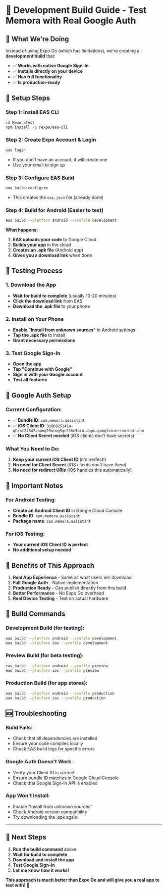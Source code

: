 # 🚀 Development Build Guide - Test Memora with Real Google Auth

## 🎯 **What We're Doing**

Instead of using Expo Go (which has limitations), we're creating a **development build** that:
- ✅ **Works with native Google Sign-In**
- ✅ **Installs directly on your device**
- ✅ **Has full functionality**
- ✅ **Is production-ready**

## 🔧 **Setup Steps**

### **Step 1: Install EAS CLI**
```bash
cd MemoraTest
npm install -g @expo/eas-cli
```

### **Step 2: Create Expo Account & Login**
```bash
eas login
```
- If you don't have an account, it will create one
- Use your email to sign up

### **Step 3: Configure EAS Build**
```bash
eas build:configure
```
- This creates the `eas.json` file (already done)

### **Step 4: Build for Android (Easier to test)**
```bash
eas build --platform android --profile development
```

**What happens:**
1. **EAS uploads your code** to Google Cloud
2. **Builds your app** in the cloud
3. **Creates an .apk file** (Android app)
4. **Gives you a download link** when done

## 📱 **Testing Process**

### **1. Download the App**
- **Wait for build to complete** (usually 10-20 minutes)
- **Click the download link** from EAS
- **Download the .apk file** to your phone

### **2. Install on Your Phone**
- **Enable "Install from unknown sources"** in Android settings
- **Tap the .apk file** to install
- **Grant necessary permissions**

### **3. Test Google Sign-In**
- **Open the app**
- **Tap "Continue with Google"**
- **Sign in with your Google account**
- **Test all features**

## 🔑 **Google Auth Setup**

### **Current Configuration:**
- ✅ **Bundle ID**: `com.memora.assistant`
- ✅ **iOS Client ID**: `31069252414-qhrnt2t347aoong29otng5gr236c5bio.apps.googleusercontent.com`
- ✅ **No Client Secret needed** (iOS clients don't have secrets)

### **What You Need to Do:**
1. **Keep your current iOS Client ID** (it's perfect!)
2. **No need for Client Secret** (iOS clients don't have them)
3. **No need for redirect URIs** (iOS handles this automatically)

## 🚨 **Important Notes**

### **For Android Testing:**
- **Create an Android Client ID** in Google Cloud Console
- **Bundle ID**: `com.memora.assistant`
- **Package name**: `com.memora.assistant`

### **For iOS Testing:**
- **Your current iOS Client ID is perfect**
- **No additional setup needed**

## 🎉 **Benefits of This Approach**

1. **Real App Experience** - Same as what users will download
2. **Full Google Auth** - Native implementation
3. **Production Ready** - Can publish directly from this build
4. **Better Performance** - No Expo Go overhead
5. **Real Device Testing** - Test on actual hardware

## 🔄 **Build Commands**

### **Development Build (for testing):**
```bash
eas build --platform android --profile development
eas build --platform ios --profile development
```

### **Preview Build (for beta testing):**
```bash
eas build --platform android --profile preview
eas build --platform ios --profile preview
```

### **Production Build (for app stores):**
```bash
eas build --platform android --profile production
eas build --platform ios --profile production
```

## 🆘 **Troubleshooting**

### **Build Fails:**
- Check that all dependencies are installed
- Ensure your code compiles locally
- Check EAS build logs for specific errors

### **Google Auth Doesn't Work:**
- Verify your Client ID is correct
- Ensure bundle ID matches in Google Cloud Console
- Check that Google Sign-In API is enabled

### **App Won't Install:**
- Enable "Install from unknown sources"
- Check Android version compatibility
- Try downloading the .apk again

---

## 🎯 **Next Steps**

1. **Run the build command** above
2. **Wait for build to complete**
3. **Download and install the app**
4. **Test Google Sign-In**
5. **Let me know how it works!**

**This approach is much better than Expo Go and will give you a real app to test with!** 🚀 
